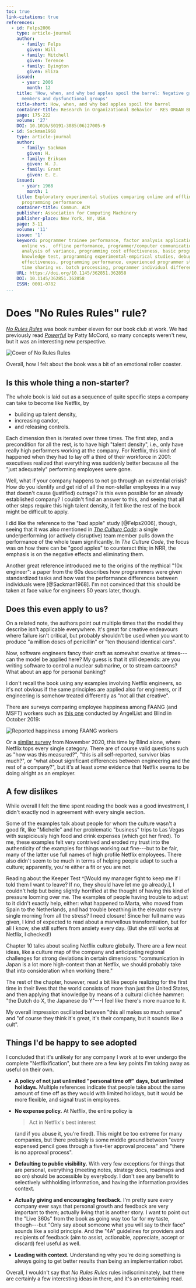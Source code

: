 ```yaml
---
toc: true
link-citations: true
references:
  - id: Felps2006
    type: article-journal
    author:
      - family: Felps
        given: Will
      - family: Mitchell
        given: Terence
      - family: Byington
        given: Eliza
    issued:
      - year: 2006
        month: 12
    title: 'How, when, and why bad apples spoil the barrel: Negative group
      members and dysfunctional groups'
    title-short: How, when, and why bad apples spoil the barrel
    container-title: Research in Organizational Behavior - RES ORGAN BEH
    page: 175-222
    volume: '27'
    DOI: 10.1016/S0191-3085(06)27005-9
  - id: Sackman1968
    type: article-journal
    author:
      - family: Sackman
        given: H.
      - family: Erikson
        given: W. J.
      - family: Grant
        given: E. E.
    issued:
      - year: 1968
        month: 1
    title: Exploratory experimental studies comparing online and offline
      programming performance
    container-title: Commun. ACM
    publisher: Association for Computing Machinery
    publisher-place: New York, NY, USA
    page: 3-11
    volume: '11'
    issue: '1'
    keyword: programmer trainee performance, factor analysis application,
      online vs.  offline performance, programmer/computer communication,
      analysis of variance, programming cost effectiveness, basic programming
      knowledge test, programming experimental-empirical studies, debugging
      effectiveness, programming performance, experienced programmer study,
      time sharing vs. batch processing, programmer individual differences
    URL: https://doi.org/10.1145/362851.362858
    DOI: 10.1145/362851.362858
    ISSN: 0001-0782
...
```


# Does "No Rules Rules" rule?

[*No Rules Rules*][nrr] was book number eleven for our book club at work. We
had previously read [*Powerful*] by Patty McCord, so many concepts weren't new,
but it was an interesting new perspective.

![Cover of *No Rules Rules*](images/2021-01-01-nrr-cover.jpg)

Overall, how I felt about the book was a bit of an emotional roller coaster.

[nrr]: <https://www.penguinrandomhouse.com/books/606529/no-rules-rules-by-reed-hastings-and-erin-meyer/>
[*Powerful*]: <https://pattymccord.com/book/>


## Is this whole thing a non-starter?

The whole book is laid out as a sequence of quite specific steps a company can
take to become like Netflix, by

- building up talent density,
- increasing candor,
- and releasing controls.

Each dimension then is iterated over three times. The first step, and a
precondition for all the rest, is to have high "talent density", i.e., only
have really high performers working at the company. For Netflix, this kind of
happened when they had to lay off a third of their workforce in 2001:
executives realized that everything was suddenly better because all the "just
adequately" performing employees were gone.

Well, what if your company happens to not go through an existential crisis? How
do you identify and get rid of all the non-stellar employees in a way that
doesn't cause (justified) outrage? Is this even possible for an already
established company? I couldn't find an answer to this, and seeing that all
other steps require this high talent density, it felt like the rest of the book
might be difficult to apply.

I did like the reference to the "bad apple" study [@Felps2006], though, seeing
that it was also mentioned in [*The Culture Code*][tcc]: a single
underperforming (or actively disruptive) team member pulls down the performance
of the whole team significantly. In *The Culture Code*, the focus was on how
there can be "good apples" to counteract this; in NRR, the emphasis is on the
negative effects and eliminating them.

Another great reference introduced me to the origins of the mythical "10x
engineer": a paper from the 60s describes how programmers were given
standardized tasks and how vast the performance differences between individuals
were [@Sackman1968]. I'm not convinced that this should be taken at face value
for engineers 50 years later, though.

[tcc]: <2020-09-06-culture-code-takeaways.html>

## Does this even apply to us?

On a related note, the authors point out multiple times that the model they
describe isn't applicable everywhere. It's great for creative endeavours where
failure isn't critical, but probably shouldn't be used when you want to
produce "a million doses of penicillin" or "ten thousand identical cars".

Now, software engineers fancy their craft as somewhat creative at times---can
the model be applied here? My guess is that it still depends: are you writing
software to control a nuclear submarine, or to stream cartoons? What about an
app for personal banking?

I don't recall the book using any examples involving Netflix engineers, so it's
not obvious if the same principles are applied also for engineers, or if
engineering is somehow treated differently as "not all that creative". 

There are surveys comparing employee happiness among FAANG (and MSFT) workers
such as [this one][angel] conducted by AngelList and Blind in October 2019:

![Reported happiness among FAANG workers](images/2021-01-01-faang-happiness.png)

Or a [similar survey][blind] from November 2020, this time by Blind alone,
where Netflix tops every single category. There are of course valid questions
such as "how was this measured?", "this is all self-reported, survivor bias
much?", or "what about significant differences between engineering and the rest
of a company?", but it's at least *some* evidence that Netflix seems to be
doing alright as an employer.

[angel]: <https://angel.co/blog/over-60-of-employees-are-happy-at-startups-far-outpacing-faang-and-msft>
[blind]: <https://www.teamblind.com/blog/index.php/2020/11/17/which-faang-is-best-to-work-for-we-figured-it-out/>

## A few dislikes

While overall I felt the time spent reading the book was a good investment, I
didn't exactly nod in agreement with every single section.

Some of the examples talk about people for whom the culture wasn't a good fit,
like "Michelle" and her problematic "business" trips to Las Vegas with
suspiciously high food and drink expenses (which got her fired). To me, these
examples felt very contrived and eroded my trust into the authenticity of the
examples for things working out fine---but to be fair, many of the latter use
full names of high profile Netflix employees. There also didn't seem to be much
in terms of helping people adapt to such a culture; apparently, you're either a
fit or you are not.

Reading about the Keeper Test ^[Would my manager fight to keep me if I told
them I want to leave? If no, they should have let me go already.], I couldn't
help but being slightly horrified at the thought of having this kind of
pressure looming over me. The examples of people having trouble to adjust to it
didn't exactly help, either: what happened to Marta, who moved from Spain to
the Netherlands, and had trouble breathing in the elevator every single morning
from all the stress? I need closure! Since her full name was given, I kind of
expected to read about a marvellous transformation, but for all I know, she
still suffers from anxiety every day. (But she still works at Netflix, I
checked!)

Chapter 10 talks about scaling Netflix culture globally. There are a few neat
ideas, like a culture map of the company and anticipating regional challenges
for strong deviations in certain dimensions: "communication in Japan is a lot
more high-context than at Netflix, we should probably take that into
consideration when working there."

The rest of the chapter, however, read a bit like people realizing for the
first time in their lives that the world consists of more than just the United
States, and then applying that knowledge by means of a cultural clichée hammer:
"the Dutch do X, the Japanese do Y"---I feel like there's more nuance to it.

My overall impression oscillated between "this all makes so much sense" and "of
course they think it's great, it's their company, but it sounds like a cult".

## Things I'd be happy to see adopted

I concluded that it's unlikely for any company I work at to ever undergo the
complete "Netflixification", but there are a few key points I'm taking away as
useful on their own.

- **A policy of not just unlimited "personal time off" days, but unlimited
  holidays.** Multiple references indicate that people take about the same
  amount of time off as they would with limited holidays, but it would be more
  flexible, and signal trust in employees.
- **No expense policy.** At Netflix, the entire policy is

  > Act in Netflix's best interest

  (and if you abuse it, you're fired). This might be too extreme for many
  companies, but there probably is some middle ground between "every expensed
  pencil goes through a five-tier approval process" and "there is no approval
  process".
- **Defaulting to public visibility.** With very few exceptions for things that
  are personal, everything (meeting notes, strategy docs, roadmaps and so on)
  should be accessible by everybody. I don't see any benefit to selectively
  withholding information, and having the information provides context.
- **Actually giving and encouraging feedback.** I'm pretty sure every company
  ever says that personal growth and feedback are very important to them;
  actually living that is another story. I want to point out the "Live 360s"
  from the book as going way too far for my taste, though---but "Only say about
  someone what you will say to their face" sounds like a solid principle. And
  the "4A" guidelines for providers and recipients of feedback (aim to assist,
  actionable, appreciate, accept or discard) feel useful as well.
- **Leading with context.** Understanding why you're doing something is always
  going to get better results than being an implementation robot.

Overall, I wouldn't say that *No Rules Rules* rules indiscriminately, but there
are certainly a few interesting ideas in there, and it's an entertaining read.
